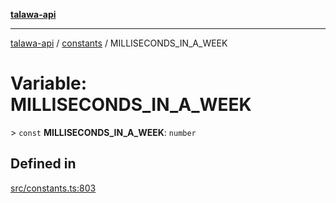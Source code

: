 [**talawa-api**](../../README.md)

***

[talawa-api](../../modules.md) / [constants](../README.md) / MILLISECONDS\_IN\_A\_WEEK

# Variable: MILLISECONDS\_IN\_A\_WEEK

\> `const` **MILLISECONDS\_IN\_A\_WEEK**: `number`

## Defined in

[src/constants.ts:803](https://github.com/PalisadoesFoundation/talawa-api/blob/5c5b29a0ea487bda8306089fe128f43f3be29f94/src/constants.ts#L803)

